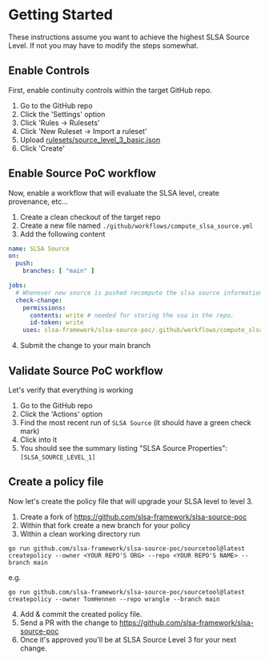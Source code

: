 # Getting Started

These instructions assume you want to achieve the highest SLSA Source Level.
If not you may have to modify the steps somewhat.

## Enable Controls

First, enable continuity controls within the target GitHub repo.

1. Go to the GitHub repo
2. Click the 'Settings' option
3. Click 'Rules -> Rulesets'
4. Click 'New Ruleset -> Import a ruleset'
5. Upload [rulesets/source_level_3_basic.json](rulesets/source_level_3_basic.json)
6. Click 'Create'

## Enable Source PoC workflow

Now, enable a workflow that will evaluate the SLSA level, create provenance, etc...

1. Create a clean checkout of the target repo
2. Create a new file named `./github/workflows/compute_slsa_source.yml`
3. Add the following content

```yaml
name: SLSA Source
on:
  push:
    branches: [ "main" ]

jobs:
  # Whenever new source is pushed recompute the slsa source information.
  check-change:
    permissions:
      contents: write # needed for storing the vsa in the repo.
      id-token: write
    uses: slsa-framework/slsa-source-poc/.github/workflows/compute_slsa_source.yml@main

```

4. Submit the change to your main branch

## Validate Source PoC workflow

Let's verify that everything is working

1. Go to the GitHub repo
2. Click the 'Actions' option
3. Find the most recent run of `SLSA Source` (it should have a green check mark)
4. Click into it
5. You should see the summary listing "SLSA Source Properties": `[SLSA_SOURCE_LEVEL_1]`

## Create a policy file

Now let's create the policy file that will upgrade your SLSA level to level 3.

1. Create a fork of https://github.com/slsa-framework/slsa-source-poc
2. Within that fork create a new branch for your policy
3. Within a clean working directory run

`go run github.com/slsa-framework/slsa-source-poc/sourcetool@latest createpolicy --owner <YOUR REPO'S ORG> --repo <YOUR REPO'S NAME> --branch main`

e.g.

`go run github.com/slsa-framework/slsa-source-poc/sourcetool@latest createpolicy --owner TomHennen --repo wrangle --branch main`

4. Add & commit the created policy file.
5. Send a PR with the change to https://github.com/slsa-framework/slsa-source-poc
6. Once it's approved you'll be at SLSA Source Level 3 for your next change.
